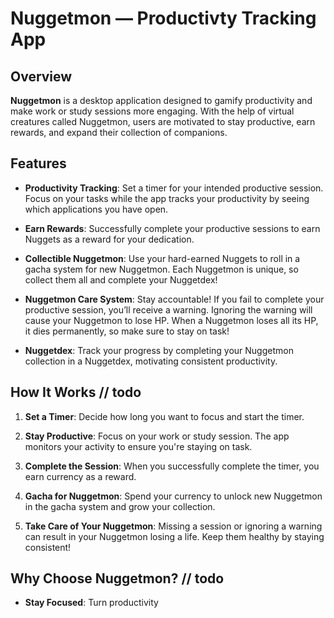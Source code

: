 # Nuggetmon — Productivty Tracking App

## Overview

**Nuggetmon** is a desktop application designed to gamify productivity and make work or study sessions more engaging. With the help of virtual creatures called Nuggetmon, users are motivated to stay productive, earn rewards, and expand their collection of companions.

## Features

- **Productivity Tracking**: Set a timer for your intended productive session. Focus on your tasks while the app tracks your productivity by seeing which applications you have open.
  
- **Earn Rewards**: Successfully complete your productive sessions to earn Nuggets as a reward for your dedication.
  
- **Collectible Nuggetmon**: Use your hard-earned Nuggets to roll in a gacha system for new Nuggetmon. Each Nuggetmon is unique, so collect them all and complete your Nuggetdex!
  
- **Nuggetmon Care System**: Stay accountable! If you fail to complete your productive session, you’ll receive a warning. Ignoring the warning will cause your Nuggetmon to lose HP. When a Nuggetmon loses all its HP, it dies permanently, so make sure to stay on task!

- **Nuggetdex**: Track your progress by completing your Nuggetmon collection in a Nuggetdex, motivating consistent productivity.

## How It Works // todo

1. **Set a Timer**: Decide how long you want to focus and start the timer.
   
2. **Stay Productive**: Focus on your work or study session. The app monitors your activity to ensure you're staying on task.
   
3. **Complete the Session**: When you successfully complete the timer, you earn currency as a reward.
   
4. **Gacha for Nuggetmon**: Spend your currency to unlock new Nuggetmon in the gacha system and grow your collection.
   
5. **Take Care of Your Nuggetmon**: Missing a session or ignoring a warning can result in your Nuggetmon losing a life. Keep them healthy by staying consistent!

## Why Choose Nuggetmon? // todo

- **Stay Focused**: Turn productivity
